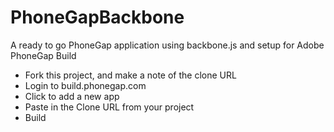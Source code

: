 PhoneGapBackbone
================

A ready to go PhoneGap application using backbone.js and setup for Adobe PhoneGap Build

* Fork this project, and make a note of the clone URL
* Login to build.phonegap.com
* Click to add a new app
* Paste in the Clone URL from your project
* Build

